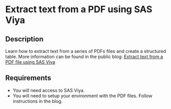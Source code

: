 # Extract text from a PDF using SAS Viya

## Description
Learn how to extract text from a series of PDFs files and create a structured table. More information can be found in the public blog: [Extract text from a PDF file using SAS Viya](https://blogs.sas.com/content/sgf/2023/11/08/extract-text-from-a-pdf-file-using-sas-viya/)

## Requirements
- You will need access to SAS Viya.
- You will need to setup your environment with the PDF files. Follow instructions in the blog.